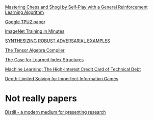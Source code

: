 [Mastering Chess and Shogi by Self-Play with a
General Reinforcement Learning Algorithm](https://arxiv.org/pdf/1712.01815.pdf)

[Google TPU2 paper](http://learningsys.org/nips17/assets/slides/dean-nips17.pdf)

[ImageNet Training in Minutes](https://arxiv.org/pdf/1709.05011.pdf)

[SYNTHESIZING ROBUST ADVERSARIAL EXAMPLES](https://arxiv.org/pdf/1707.07397.pdf)

[The Tensor Algebra Compiler](http://tensor-compiler.org/publications.html)

[The Case for Learned Index Structures](https://www.arxiv-vanity.com/papers/1712.01208v1/)

[Machine Learning: The High-Interest Credit Card of Technical Debt](https://static.googleusercontent.com/media/research.google.com/en//pubs/archive/43146.pdf)

[Depth-Limited Solving for Imperfect-Information Games](https://arxiv.org/pdf/1805.08195.pdf)

# Not really papers

[Distill - a modern medium for presenting research](https://distill.pub/)

